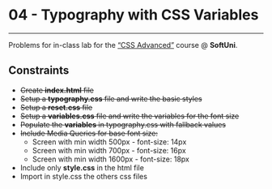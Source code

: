 # 04 - Typography with CSS Variables
------
Problems for in-class lab for the [“CSS Advanced”](https://softuni.bg/trainings/2259/css-advanced-march-2019) course @ **SoftUni**.


## Constraints
* ~~Create **index.html** file~~
* ~~Setup a **typography.css** file and write the basic styles~~
* ~~Setup a **reset.css** file~~
* ~~Setup a **variables.css** file and write the variables for the font size~~
* ~~Populate the **variables** in typography.css with fallback values~~
* ~~Include Media Queries for base font size:~~
    * Screen with min width 500px - font-size: 14px
    * Screen with min width 700px - font-size: 16px
    * Screen with min width 1600px - font-size: 18px
* Include only **style.css** in the html file
* Import in style.css the others css files

